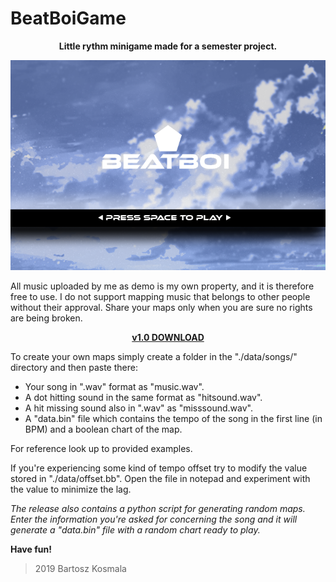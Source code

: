 # BeatBoiGame
<p align="center">
  <b>Little rythm minigame made for a semester project.</b>
</p>

<p align="center">
<img src="https://github.com/bart-kosmala/BeatBoiGame/blob/master/SMFLsetup/resources/pictures/splashscreen.png">
</p>

All music uploaded by me as demo is my own property, and it is therefore free to use.
I do not support mapping music that belongs to other people without their approval.
Share your maps only when you are sure no rights are being broken.

<p align="center">
<a href="https://www.mediafire.com/file/zxkpqg76eipmac6/BeatBoi_v1.0.rar/file"><b>v1.0 DOWNLOAD</b></a>
</p>


To create your own maps simply create a folder in the "./data/songs/" directory and then paste there:
* Your song in ".wav" format as "music.wav".
* A dot hitting sound in the same format as "hitsound.wav".
* A hit missing sound also in ".wav" as "misssound.wav".
* A "data.bin" file which contains the tempo of the song in the first line (in BPM) and a boolean chart of the map.

For reference look up to provided examples.

If you're experiencing some kind of tempo offset try to modify the value stored in "./data/offset.bb". 
Open the file in notepad and experiment with the value to minimize the lag.

_The release also contains a python script for generating random maps. Enter the information you're asked for concerning the song and it will generate a "data.bin" file with a random chart ready to play._

**Have fun!**

> 2019 Bartosz Kosmala
